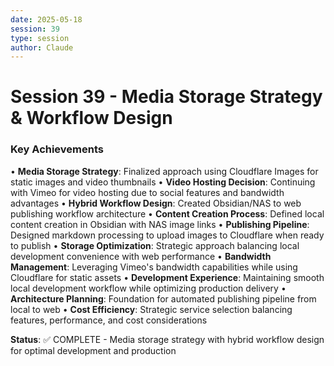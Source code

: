 ```yaml
---
date: 2025-05-18
session: 39
type: session
author: Claude
---
```


# Session 39 - Media Storage Strategy & Workflow Design

### Key Achievements
• **Media Storage Strategy**: Finalized approach using Cloudflare Images for static images and video thumbnails
• **Video Hosting Decision**: Continuing with Vimeo for video hosting due to social features and bandwidth advantages
• **Hybrid Workflow Design**: Created Obsidian/NAS to web publishing workflow architecture
• **Content Creation Process**: Defined local content creation in Obsidian with NAS image links
• **Publishing Pipeline**: Designed markdown processing to upload images to Cloudflare when ready to publish
• **Storage Optimization**: Strategic approach balancing local development convenience with web performance
• **Bandwidth Management**: Leveraging Vimeo's bandwidth capabilities while using Cloudflare for static assets
• **Development Experience**: Maintaining smooth local development workflow while optimizing production delivery
• **Architecture Planning**: Foundation for automated publishing pipeline from local to web
• **Cost Efficiency**: Strategic service selection balancing features, performance, and cost considerations

**Status**: ✅ COMPLETE - Media storage strategy with hybrid workflow design for optimal development and production

